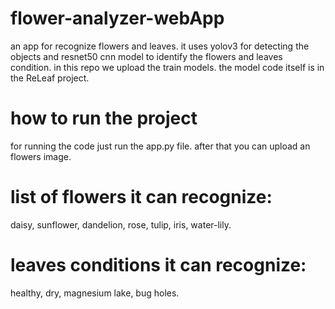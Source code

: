 # flower-analyzer-webApp
an app for recognize flowers and leaves.
it uses yolov3 for detecting the objects and resnet50 cnn model to identify the flowers and leaves condition.
in this repo we upload the train models. the model code itself is in the ReLeaf project. 

 # how to run the project  
for running the code just run the app.py file. after that you can upload an flowers image.

# list of flowers it can recognize: 
daisy, sunflower, dandelion, rose, tulip, iris, water-lily.

# leaves conditions it can recognize: 
healthy, dry, magnesium lake, bug holes.
